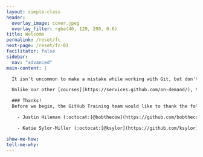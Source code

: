 ```yaml
---
layout: simple-class
header:
  overlay_image: cover.jpeg
  overlay_filter: rgba(46, 129, 200, 0.6)
title: Welcome
permalink: /reset/fc
next-page: /reset/fc-01
facilitator: false
sidebar:
  nav: "advanced"
main-content: |  

  It isn't uncommon to make a mistake while working with Git, but don't fret, everyone does it. Getting out of a mess, can be just as easy as getting into one if you know the tools at your disposal to save your project and prevent public embarrassment. This course outlines the different commands you can use to get out of almost **any** sticky situation.

  Unlike our other [courses](https://services.github.com/on-demand/), this course doesn't follow a linear learning path and you can jump into any of the different scenarios provided. So `git` ready to learn about how to get out of trouble with a healthy dose of terrible `git` puns.

  ### Thanks!
  Before we begin, the GitHub Training team would like to thank the following community contributors for their work in creating meaningful content that inspired this course:

    - Justin Hileman (:octocat:[@bobthecow](https://github.com/bobthecow)), [Git Pretty](http://justinhileman.info/article/git-pretty/)

    - Katie Sylor-Miller (:octocat:[@ksylor](https://github.com/ksylor)), [Oh, Shit, Git!](http://ohshitgit.com/)

show-me-how:
tell-me-why: 
---
```

